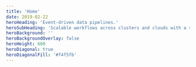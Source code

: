 ```yaml
---
title: 'Home'
date: 2019-02-22
heroHeading: 'Event-driven data pipelines.'
heroSubHeading: 'Scalable workflows across clusters and clouds with a single action.'
heroBackground: ''
heroBackgroundOverlay: false
heroHeight: 600
heroDiagonal: true
heroDiagonalFill: '#f4f5fb'
---
```

